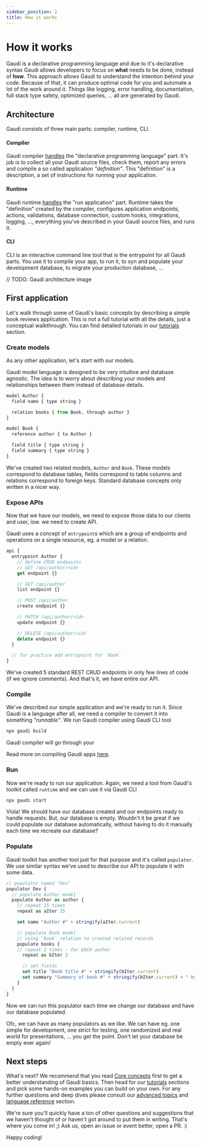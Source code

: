 ```yaml
---
sidebar_position: 2
title: How it works
---
```


# How it works

Gaudi is a declarative programming language and due to it's declarative syntax Gaudi allows developers to focus on **what** needs to be done, instead of **how**. This approach allows Gaudi to understand the intention behind your code. Because of that, it can produce optimal code for you and automate a lot of the work around it. Things like logging, error handling, documentation, full stack type safety, optimized queries, ... all are generated by Gaudi.

## Architecture

Gaudi consists of three main parts: compiler, runtime, CLI.

#### Compiler

Gaudi compiler [handles](./application#building) the "declarative programming language" part. It's job is to collect all your Gaudi source files, check them, report any errors and compile a so called application _"definition"_. This "definition" is a description, a set of instructions for running your application.

#### Runtime

Gaudi runtime [handles](application#running) the "run application" part. Runtime takes the "definition" created by the compiler, configures application endpoints, actions, validations, database connection, custom hooks, integrations, logging, ..., everything you've described in your Gaudi source files, and runs it.

#### CLI

CLI is an interactive command line tool that is the entrypoint for all Gaudi parts. You use it to compile your app, to run it, to syn and populate your development database, to migrate your production database, ...

// TODO: Gaudi architecture image

## First application

Let's walk through some of Gaudi's basic concepts by describing a simple book reviews application. This is not a full tutorial with all the details, just a conceptual walkthrough. You can find detailed tutorials in our [tutorials](../tutorials) section.

### Create models

As any other application, let's start with our models.

Gaudi model language is designed to be very intuitive and database agnostic. The idea is to worry about describing your models and relationships between them instead of database details.

```js title="bookstore.gaudi"
model Author {
  field name { type string }

  relation books { from Book, through author }
}

model Book {
  reference author { to Author }

  field title { type string }
  field summary { type string }
}
```

We've created two related models, `Author` and `Book`. These models correspond to database tables, fields correspond to table columns and relations correspond to foreign keys. Standard database concepts only written in a nicer way.

### Expose APIs

Now that we have our models, we need to expose those data to our clients and user, iow. we need to create API.

Gaudi uses a concept of `entrypoint`s which are a group of endpoints and operations on a single resource, eg. a model or a relation.

```js title="bookstore.gaudi"
api {
  entrypoint Author {
    // define CRUD endpoints
    // GET /api/author/<id>
    get endpoint {}

    // GET /api/author
    list endpoint {}

    // POST /api/author
    create endpoint {}

    // PATCH /api/author/<id>
    update endpoint {}

    // DELETE /api/author/<id>
    delete endpoint {}
  }

  // for practice add entrypoint for `Book`
}
```

We've created 5 standard REST CRUD endpoints in only few lines of code (if we ignore comments). And that's it, we have entire our API.

### Compile

We've described our simple application and we're ready to run it. Since Gaudi is a language after all, we need a compiler to convert it into something _"runnable"_. We run Gaudi compiler using Gaudi CLI tool

```sh
npx gaudi build
```

Gaudi compiler will go through your

Read more on compiling Gaudi apps [here](../core-concepts/application).

### Run

Now we're ready to run our application. Again, we need a tool from Gaudi's toolkit called `runtime` and we can use it via Gaudi CLI

```sh
npx gaudi start
```

Viola! We should have our database created and our endpoints ready to handle requests. But, our database is empty. Wouldn't it be great if we could populate our database automatically, without having to do it manually each time we recreate our database?

### Populate

Gaudi toolkit has another tool just for that purpose and it's called `populator`. We use similar syntax we've used to describe our API to populate it with some data.

```js title="bookstore.gaudi"
// populator named "Dev"
populator Dev {
  // populate Author model
  populate Author as author {
    // repeat 15 times
    repeat as aIter 15

    set name "Author #" + stringify(aIter.current)

    // populate Book model
    // using `book` relation to created related records
    populate books {
    // repeat 2 times - for EACH author
      repeat as bIter 2

      // set fields
      set title "Book title #" + stringify(bIter.current)
      set summary "Summary of book #" + stringify(bIter.current) + " by " + author.name
    }
  }
}
```

Now we can run this populator each time we change our database and have our database populated.

Ofc, we can have as many populators as we like. We can have eg. one simple for development, one strict for testing, one randomized and real world for presentations, ... you get the point. Don't let your database be empty ever again!

## Next steps

What's next? We recommend that you read [Core concepts](../core-concepts/) first to get a better understanding of Gaudi basics. Then head for our [tutorials](../tutorials/) sections and pick some hands-on examples you can build on your own. For any further questions and deep dives please consult our [advanced topics](../advanced-topics) and [language reference](../reference/) section.

We're sure you'll quickly have a ton of other questions and suggestions that we haven't thought of or haven't got around to put them in writing. That's where you come in! ;) Ask us, open an issue or event better, open a PR. :)

Happy coding!

